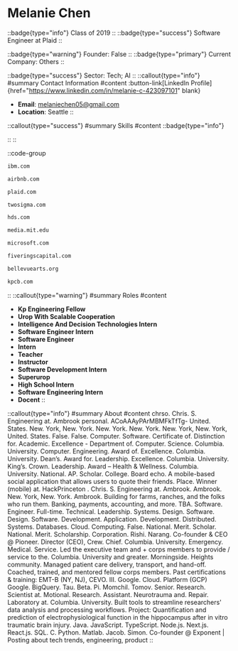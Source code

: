 # Melanie Chen
::badge{type="info"}
Class of 2019
::
::badge{type="success"}
Software Engineer at Plaid
::

::badge{type="warning"}
Founder: False
::
::badge{type="primary"}
Current Company: Others
::

::badge{type="success"}
Sector: Tech; AI
::
::callout{type="info"}
#summary
Contact Information
#content
:button-link[LinkedIn Profile]{href="https://www.linkedin.com/in/melanie-c-423097101" blank}
- **Email**: melaniechen05@gmail.com
- **Location**: Seattle
::

::callout{type="success"}
#summary
Skills
#content
::badge{type="info"}

::
::

::code-group
```bash [IBM]
ibm.com
```
```bash [Airbnb]
airbnb.com
```
```bash [Plaid]
plaid.com
```
```bash [Two Sigma]
twosigma.com
```
```bash [Hitachi Data Systems]
hds.com
```
```bash [MIT Media Lab]
media.mit.edu
```
```bash [Microsoft]
microsoft.com
```
```bash [Five Rings Capital]
fiveringscapital.com
```
```bash [Bellevue Arts Museum]
bellevuearts.org
```
```bash [Kleiner Perkins Caufield & Byers]
kpcb.com
```
::
::callout{type="warning"}
#summary
Roles
#content
- **Kp Engineering Fellow**
- **Urop With Scalable Cooperation**
- **Intelligence And Decision Technologies Intern**
- **Software Engineer Intern**
- **Software Engineer**
- **Intern**
- **Teacher**
- **Instructor**
- **Software Development Intern**
- **Superurop**
- **High School Intern**
- **Software Engineering Intern**
- **Docent**
::

::callout{type="info"}
#summary
About
#content
chrso. Chris. S. Engineering at. Ambrook personal. ACoAAAyPArMBMFkTfTg- United. States. New. York, New. York. New. York. New. York. New. York, New. York, United. States. False. False. Computer. Software. Certificate of. Distinction for. Academic. Excellence - Department of. Computer. Science. Columbia. University. Computer. Engineering. Award of. Excellence. Columbia. University. Dean’s. Award for. Leadership. Excellence. Columbia. University. King’s. Crown. Leadership. Award – Health & Wellness. Columbia. University. National. AP. Scholar. College. Board echo. A mobile-based social application that allows users to quote their friends. Place. Winner (mobile) at. HackPrinceton . Chris. S. Engineering at. Ambrook. Ambrook. New. York, New. York. Ambrook. Building for farms, ranches, and the folks who run them. Banking, payments, accounting, and more. TBA. Software. Engineer. Full-time. Technical. Leadership. Systems. Design. Software. Design. Software. Development. Application. Development. Distributed. Systems. Databases. Cloud. Computing. False. National. Merit. Scholar. National. Merit. Scholarship. Corporation. Rishi. Narang. Co-founder & CEO @ Pioneer. Director (CEO), Crew. Chief. Columbia. University. Emergency. Medical. Service. Led the executive team and + corps members to provide / service to the. Columbia. University and greater. Morningside. Heights community. Managed patient care delivery, transport, and hand-off. Coached, trained, and mentored fellow corps members. Past certifications & training: EMT-B (NY, NJ), CEVO. III. Google. Cloud. Platform (GCP) Google. BigQuery. Tau. Beta. Pi. Momchil. Tomov. Senior. Research. Scientist at. Motional. Research. Assistant. Neurotrauma and. Repair. Laboratory at. Columbia. University. Built tools to streamline researchers' data analysis and processing workflows. Project: Quantification and prediction of electrophysiological function in the hippocampus after in vitro traumatic brain injury. Java. JavaScript. TypeScript. Node.js. Next.js. React.js. SQL. C. Python. Matlab. Jacob. Simon. Co-founder @ Exponent | Posting about tech trends, engineering, product
::
